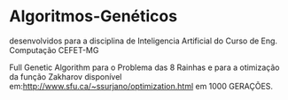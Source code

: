 # Algoritmos-Genéticos
desenvolvidos para a disciplina de Inteligencia Artificial do Curso de Eng. Computação CEFET-MG


Full Genetic Algorithm para o Problema das 8 Rainhas e para a otimização da função Zakharov disponível em:http://www.sfu.ca/~ssurjano/optimization.html em 1000 GERAÇÕES.
